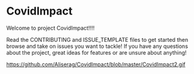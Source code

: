 # CovidImpact
Welcome to project CovidImpact!!!! 

Read the CONTRIBUTING and ISSUE_TEMPLATE files to get started then browse and take on issues you want to tackle! If you have any questions about the project, great ideas for features or are unsure about anything!


https://github.com/Aliserag/CovidImpact/blob/master/CovidImpact2.gif
